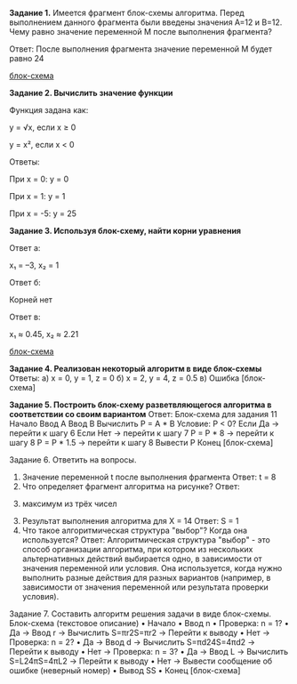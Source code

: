**Задание 1.** Имеется фрагмент блок-схемы алгоритма. Перед выполнением данного фрагмента были введены значения A=12 и B=12. Чему равно значение переменной M после выполнения фрагмента?

Ответ:
После выполнения фрагмента значение переменной M будет равно 24

[блок-схема](https://github.com/lkaboba27/-/blob/block/image.png)

**Задание 2. Вычислить значение функции**

Функция задана как:

y = √x, если x ≥ 0

y = x², если x < 0

Ответы:

При x = 0: y = 0

При x = 1: y = 1

При x = -5: y = 25

**Задание 3. Используя блок-схему, найти корни уравнения**

Ответ а:

x₁ = –3, x₂ = 1

Ответ б:

Корней нет

Ответ в:

x₁ ≈ 0.45, x₂ ≈ 2.21

[блок-схема](https://github.com/lkaboba27/-/blob/block/5267327285017569941.jpg)

**Задание 4. Реализован некоторый алгоритм в виде блок-схемы**
Ответы:
а) x = 0, y = 1, z = 0
б) x = 2, y = 4, z = 0.5
в) Ошибка
[блок-схема]

**Задание 5. Построить блок-схему разветвляющегося  алгоритма  в соответствии со своим вариантом**
Ответ:
Блок-схема для задания 11
Начало
Ввод A
Ввод B
Вычислить P = A * B
Условие: P < 0?
Если Да → перейти к шагу 6
Если Нет → перейти к шагу 7
P = P * 8
→ перейти к шагу 8
P = P * 1.5
→ перейти к шагу 8
Вывести P
Конец
[блок-схема]

Задание 6. Ответить на вопросы.
1. Значение переменной t после выполнения фрагмента
Ответ:
t = 8
2. Что определяет фрагмент алгоритма на рисунке?
Ответ:
3) максимум из трёх чисел
3. Результат выполнения алгоритма для X = 14
Ответ:
S = 1
4. Что такое алгоритмическая структура "выбор"? Когда она используется?
Ответ:
Алгоритмическая структура "выбор" - это способ организации алгоритма, при котором из нескольких альтернативных действий выбирается одно, в зависимости от значения переменной или условия.
Она используется, когда нужно выполнить разные действия для разных вариантов (например, в зависимости от значения переменной или результата проверки условия).

Задание 7. Составить алгоритм решения задачи в виде блок-схемы.
Блок-схема (текстовое описание)
•	Начало
•	Ввод n
•	Проверка: n = 1?
•	Да → Ввод r → Вычислить S=πr2S=πr2 → Перейти к выводу
•	Нет → Проверка: n = 2?
•	Да → Ввод d → Вычислить S=πd24S=4πd2 → Перейти к выводу
•	Нет → Проверка: n = 3?
•	Да → Ввод L → Вычислить S=L24πS=4πL2 → Перейти к выводу
•	Нет → Вывести сообщение об ошибке (неверный номер)
•	Вывод SS
•	Конец
[блок-схема]
